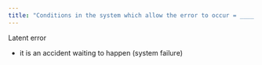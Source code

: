 ```yaml
---
title: "Conditions in the system which allow the error to occur = ____ - what is another way to think about it?"
---
```

Latent error
- it is an accident waiting to happen (system failure)

